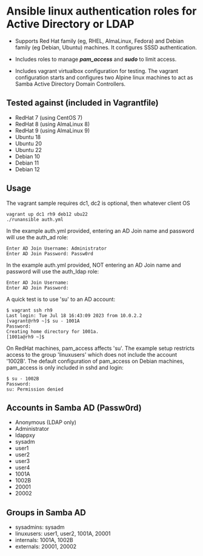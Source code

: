 # Ansible linux authentication roles for Active Directory or LDAP

* Supports Red Hat family (eg, RHEL, AlmaLinux, Fedora) and Debian family (eg Debian, Ubuntu) machines. It configures SSSD authentication.

* Includes roles to manage ***pam_access*** and ***sudo*** to limit access.

* Includes vagrant virtualbox configuration for testing. The vagrant configuration starts and configures two Alpine linux machines to act as Samba Active Directory Domain Controllers.

## Tested against (included in Vagrantfile)

- RedHat 7 (using CentOS 7)
- RedHat 8 (using AlmaLinux 8)
- RedHat 9 (using AlmaLinux 9)
- Ubuntu 18
- Ubuntu 20
- Ubuntu 22
- Debian 10
- Debian 11
- Debian 12

## Usage

The vagrant sample requires dc1, dc2 is optional, then whatever client OS

```
vagrant up dc1 rh9 deb12 ubu22
./runansible auth.yml
```

In the example auth.yml provided, entering an AD Join name and password will use the auth_ad role:
```
Enter AD Join Username: Administrator
Enter AD Join Password: Passw0rd
```

In the example auth.yml provided, NOT entering an AD Join name and password will use the auth_ldap role:
```
Enter AD Join Username:
Enter AD Join Password:
```

A quick test is to use 'su' to an AD account:
```
$ vagrant ssh rh9
Last login: Tue Jul 18 16:43:09 2023 from 10.0.2.2
[vagrant@rh9 ~]$ su - 1001A
Password:
Creating home directory for 1001a.
[1001a@rh9 ~]$
```

On RedHat machines, pam_access affects 'su'. The example setup restricts access to the group 'linuxusers' which does not include the account '1002B'. The default configuration of pam_access on Debian machines, pam_access is only included in sshd and login:
```
$ su - 1002B
Password:
su: Permission denied
```


## Accounts in Samba AD (Passw0rd)

- Anonymous (LDAP only)
- Administrator
- ldappxy
- sysadm
- user1
- user2
- user3
- user4
- 1001A
- 1002B
- 20001
- 20002

## Groups in Samba AD

- sysadmins: sysadm
- linuxusers: user1, user2, 1001A, 20001
- internals: 1001A, 1002B
- externals: 20001, 20002

